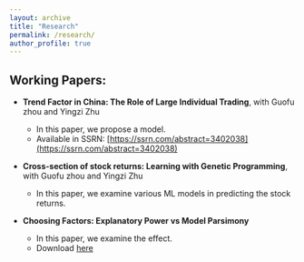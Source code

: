 ```yaml
---
layout: archive
title: "Research"
permalink: /research/
author_profile: true
---
```



Working Papers:
----

+ **Trend Factor in China: The Role of Large Individual Trading**, with Guofu zhou and Yingzi Zhu
  + In this paper, we propose a model.
  + Available in SSRN: [https://ssrn.com/abstract=3402038](https://ssrn.com/abstract=3402038)

+ **Cross-section of stock returns: Learning with Genetic Programming**, with Guofu zhou and Yingzi Zhu
  + In this paper, we examine various ML models in predicting the stock returns.

+ **Choosing Factors: Explanatory Power vs Model Parsimony**

  + In this paper, we examine the effect.
  + Download [here](https://yangliu-finance.github.io/files/WorkingPaper.pdf)


